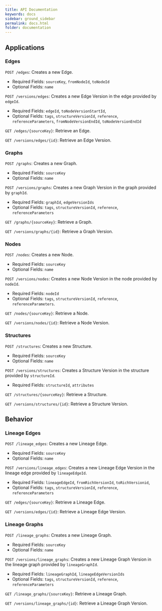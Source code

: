 ```yaml
---
title: API Documentation
keywords: docs
sidebar: ground_sidebar
permalink: docs.html
folder: documentation
---
```


## Applications

### Edges

`POST /edges`: Creates a new Edge.

  * Required Fields: `sourceKey`, `fromNodeId`, `toNodeId`
  * Optional Fields: `name`

`POST /versions/edges`: Creates a new Edge Version in the edge provided by `edgeId`.

  * Required Fields: `edgeId`, `toNodeVersionStartId`, 
  * Optional Fields: `tags`, `structureVersionId`, `reference`, `referenceParameters`, `fromNodeVersionEndId`, `toNodeVersionEndId`

`GET /edges/{sourceKey}`: Retrieve an Edge.

`GET /versions/edges/{id}`: Retrieve an Edge Version.

### Graphs

`POST /graphs`: Creates a new Graph.

  * Required Fields: `sourceKey`
  * Optional Fields: `name`

`POST /versions/graphs`: Creates a new Graph Version in the graph provided by `graphId`.

  * Required Fields: `graphId`, `edgeVersionIds`
  * Optional Fields: `tags`, `structureVersionId`, `reference`, `referenceParameters`

`GET /graphs/{sourceKey}`: Retrieve a Graph.

`GET /versions/graphs/{id}`: Retrieve a Graph Version.

### Nodes

`POST /nodes`: Creates a new Node.

  * Required Fields: `sourceKey`
  * Optional Fields: `name`

`POST /versions/nodes`: Creates a new Node Version in the node provided by `nodeId`.

  * Required Fields: `nodeId`
  * Optional Fields: `tags`, `structureVersionId`, `reference`, `referenceParameters`.

`GET /nodes/{sourceKey}`: Retrieve a Node.

`GET /versions/nodes/{id}`: Retrieve a Node Version.

### Structures

`POST /structures`: Creates a new Structure.

  * Required Fields: `sourceKey`
  * Optional Fields: `name`

`POST /versions/structures`: Creates a Structure Version in the structure provided by `structureId`.

  * Required Fields: `structureId`, `attributes`

`GET /structures/{sourceKey}`: Retrieve a Structure.

`GET /versions/structures/{id}`: Retrieve a Structure Version.

## Behavior

### Lineage Edges

`POST /lineage_edges`: Creates a new Lineage Edge.

  * Required Fields: `sourceKey`
  * Optional Fields: `name`

`POST /versions/lineage_edges`: Creates a new Lineage Edge Version in the lineage edge provided by `lineageEdgeId`.

  * Required Fields: `lineageEdgeId`, `fromRichVersionId`, `toRichVersionid`, 
  * Optional Fields: `tags`, `structureVersionId`, `reference`, `referenceParameters`

`GET /edges/{sourceKey}`: Retrieve a Lineage Edge.

`GET /versions/edges/{id}`: Retrieve a Lineage Edge Version.

### Lineage Graphs

`POST /lineage_graphs`: Creates a new Lineage Graph.

  * Required Fields: `sourceKey`
  * Optional Fields: `name`

`POST /versions/lineage_graphs`: Creates a new Lineage Graph Version in the lineage graph provided by `lineageGraphId`.

  * Required Fields: `lineageGraphId`, `lineageEdgeVersionIds`
  * Optional Fields: `tags`, `structureVersionId`, `reference`, `referenceParameters`

`GET /lineage_graphs/{sourceKey}`: Retrieve a Lineage Graph.

`GET /versions/lineage_graphs/{id}`: Retrieve a Lineage Graph Version.
